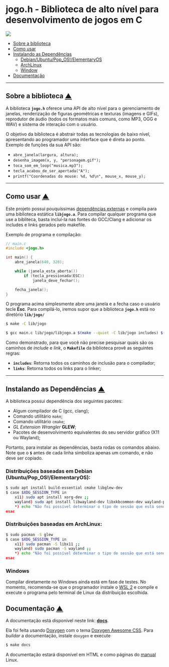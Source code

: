 # jogo.h - Biblioteca de alto nível para desenvolvimento de jogos em C

<p align="left">
    <a href="https://syndelis.github.io/jogo.h" alt="Documentação">
    <img src="https://img.shields.io/static/v1?label=Docs&message=GitHub Pages&color=blue&style=for-the-badge&logo=gitbook" />
    </a>
</p>

- [Sobre a biblioteca](#sobre-a-biblioteca-)
- [Como usar](#como-usar-)
- [Instalando as Dependências](#instalando-as-dependências-)
    - [Debian/Ubuntu/Pop_OS!/ElementaryOS](#distribuições-baseadas-em-debian-ubuntupop_oselementaryos)
    - [ArchLinux](#distribuições-baseadas-em-archlinux)
    - [Window](#windows)
- [Documentação](#documentação-)

---

## Sobre a biblioteca [▲]

A biblioteca **`jogo.h`** oferece uma API de alto nível para o gerenciamento de
janelas, renderização de figuras geométricas e texturas (imagens e GIFs), 
reprodutor de áudio (todos os formatos mais comuns, como MP3, OGG e WAV) e
sistema de interação com o usuário.

O objetivo da biblioteca é abstrair todas as tecnologias de baixo nível,
apresentando ao programador uma interface que é direta ao ponto. Exemplo de
funções da sua API são:

- `abre_janela(largura, altura);`
- `desenha_imagem(x, y, "personagem.gif");`
- `toca_som_em_loop("musica.mp3");`
- `tecla_acabou_de_ser_apertada("A");`
- `printf("Coordenadas do mouse: %d, %d\n", mouse_x, mouse_y);`

---

## Como usar [▲]

Este projeto possui pouquíssimas
[dependências externas](#dependências-e-compilação) e compila para uma 
biblioteca estática **`libjogo.a`**. Para compilar qualquer programa que use a
bibliteca, basta incluí-la nas fontes do GCC/Clang e adicionar os includes e
links gerados pelo makefile.

Exemplo de programa e compilação:

```c
// main.c
#include <jogo.h>

int main() {
    abre_janela(640, 320);

    while (janela_esta_aberta())
        if (tecla_pressionada(ESC))
            janela_deve_fechar();

    fecha_janela();
}
```

O programa acima simplesmente abre uma janela e a fecha caso o usuário tecle
**Esc**. Para compilá-lo, iremos supor que a biblioteca **`jogo.h`** está no
diretório **`lib/jogo/`**

```sh
$ make -C lib/jogo

$ gcc main.c lib/jogo/libjogo.a $(make --quiet -C lib/jogo includes) $(make --quiet -C lib/jogo links)
```

Como demonstrado, para que você não precise pesquisar quais são os caminhos de 
*include* e *link*, o **`Makefile`** da biblioteca provê as seguintes regras:

- **`includes`**: Retorna todos os caminhos de inclusão para o compilador;
- **`links`**: Retorna todos os links para o linker;

---

## Instalando as Dependências [▲]

A biblioteca possui dependência dos seguintes pacotes:
- Algum compilador de C (gcc, clang);
- Comando utilitário `make`;
- Comando utilitário `cmake`;
- *GL Extension Wrangler* **GLEW**;
- Pacotes de desenvolvimento equivalentes do seu servidor gráfico (X11 ou Wayland);

Portanto, para instalar as dependências, basta rodas os comandos abaixo. Note que o **`$`** antes de cada linha simboliza apenas um comando, e não deve ser copiado.

### Distribuições baseadas em Debian (Ubuntu/Pop_OS!/ElementaryOS):
```sh
$ sudo apt install build-essential cmake libglew-dev
$ case $XDG_SESSION_TYPE in
    x11) sudo apt install xorg-dev ;;
    wayland) sudo apt install libwayland-dev libxkbcommon-dev wayland-protocols extra-cmake-modules;;
    *) echo "Não foi possível determinar o tipo de sessão que está sendo usada" ;;
esac
```

### Distribuições baseadas em ArchLinux:
```sh
$ sudo pacman -S glew
$ case $XDG_SESSION_TYPE in
    x11) sudo pacman -S libx11 ;;
    wayland) sudo pacman -S wayland ;;
    *) echo "Não foi possível determinar o tipo de sessão que está sendo usada" ;;
esac
```

### Windows

Compilar diretamente no Windows ainda está em fase de testes. No momento, recomenda-se que o programador instale o [WSL 2](https://aka.ms/wsl) e compile e execute o programa pelo terminal de Linux da distribuição escolhida.

## Documentação [▲]

A documentação está disponível neste link: **[docs]**.

Ela foi feita usando [Doxygen](https://doxygen.nl) com o tema
[Doxygen Awesome CSS](https://jothepro.github.io/doxygen-awesome-css/index.html). Para *buildar* a documentação, instale `doxygen` e execute

```sh
$ make docs
```

A documentação estará disponível em HTML e como páginas do
[manual](https://www.kernel.org/doc/man-pages/) Linux.

[▲]: #jogoh---biblioteca-de-alto-nível-para-desenvolvimento-de-jogos-em-c
[docs]: https://syndelis.github.com/jogo.h